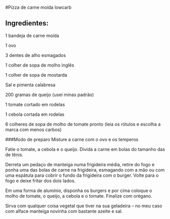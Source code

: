 #Pizza de carne moída lowcarb
## Ingredientes:
1 bandeja de carne moída

1 ovo

3 dentes de alho esmagados

1 colher de sopa de molho inglês

1 colher de sopa de mostarda

Sal e pimenta calabresa

200 gramas de queijo (usei minas padrão)

1 tomate cortado em rodelas

1 cebola cortada em rodelas

6 colheres de sopa de molho de tomate pronto (leia os rótulos e escolha a marca com menos carbos)

###Modo de preparo
Misture a carne com o ovo e os temperos

Fatie o tomate, a cebola e o queijo. Divida a carne em bolas do tamanho das de tênis.

Derreta um pedaço de manteiga numa frigideira média, retire do fogo e ponha uma das bolas de carne na frigideira, esmagando com a mão ou com uma espátula para cobrir o fundo da frigideira com o burger. Volte para o fogo e deixe fritar dos dois lados.

Em uma forma de alumínio, disponha os burgers e por cima coloque o molho de tomate, o queijo, a cebola e o tomate. Finalize com orégano.

Sirva com qualquer coisa vegetal que tiver na sua geladeira – no meu caso com alface manteiga novinha com bastante azeite e sal.
